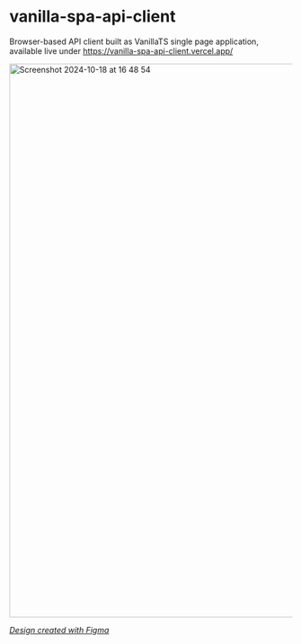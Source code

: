 # vanilla-spa-api-client
Browser-based API client built as VanillaTS single page application, available live under https://vanilla-spa-api-client.vercel.app/

<img width="985" alt="Screenshot 2024-10-18 at 16 48 54" src="https://github.com/user-attachments/assets/46704327-0e46-44f3-9b45-1ff093175c2f">

*[Design created with Figma](https://www.figma.com/design/DotEjY9B4ZekZSNp6StOsI/vanilla-spa-api-client?node-id=0-1&t=laxdYU6B5HfoPmnH-1)*
